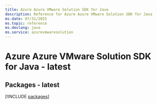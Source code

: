 ```yaml
---
title: Azure Azure VMware Solution SDK for Java
description: Reference for Azure Azure VMware Solution SDK for Java
ms.date: 07/31/2025
ms.topic: reference
ms.devlang: java
ms.service: azurevmwaresolution
---
```

# Azure Azure VMware Solution SDK for Java - latest
## Packages - latest
[!INCLUDE [packages](azure-vmware-solution-index.md)]